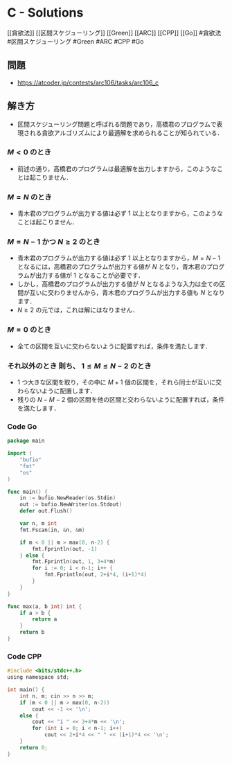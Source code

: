 # C - Solutions
[[貪欲法]] [[区間スケジューリング]] [[Green]] [[ARC]] [[CPP]] [[Go]]
#貪欲法 #区間スケジューリング #Green #ARC #CPP #Go 

## 問題
- https://atcoder.jp/contests/arc106/tasks/arc106_c

## 解き方
- 区間スケジューリング問題と呼ばれる問題であり，高橋君のプログラムで表現される貪欲アルゴリズムにより最適解を求められることが知られている．
### $M<0$ のとき
- 前述の通り，高橋君のプログラムは最適解を出力しますから，このようなことは起こりません．

### $M=N$ のとき
- 青木君のプログラムが出力する値は必ず $1$ 以上となりますから，このようなことは起こりません．

### $M=N−1$ かつ $N≥2$ のとき
- 青木君のプログラムが出力する値は必ず $1$ 以上となりますから，$M=N−1$ となるには，高橋君のプログラムが出力する値が $N$ となり，青木君のプログラムが出力する値が $1$ となることが必要です．
- しかし，高橋君のプログラムが出力する値が $N$ となるような入力は全ての区間が互いに交わりませんから，青木君のプログラムが出力する値も $N$ となります．
- $N≥2$ の元では，これは解にはなりません．

### $M=0$ のとき
- 全ての区間を互いに交わらないように配置すれば，条件を満たします．

### それ以外のとき 則ち、 $1 ≤ M ≤ N − 2$ のとき
- 1 つ大きな区間を取り，その中に $M + 1$ 個の区間を，それら同士が互いに交わらないように配置します．
- 残りの $N − M − 2$ 個の区間を他の区間と交わらないように配置すれば，条件を満たします．

### Code Go
```go
package main

import (
	"bufio"
	"fmt"
	"os"
)

func main() {
	in := bufio.NewReader(os.Stdin)
	out := bufio.NewWriter(os.Stdout)
	defer out.Flush()

	var n, m int
	fmt.Fscan(in, &n, &m)

	if m < 0 || m > max(0, n-2) {
		fmt.Fprintln(out, -1)
	} else {
		fmt.Fprintln(out, 1, 3+4*m)
		for i := 0; i < n-1; i++ {
			fmt.Fprintln(out, 2+i*4, (i+1)*4)
		}
	}
}

func max(a, b int) int {
	if a > b {
		return a
	}
	return b
}
```

### Code CPP
```c
#include <bits/stdc++.h>
using namespace std;

int main() {
	int n, m; cin >> n >> m;
	if (m < 0 || m > max(0, n-2))
		cout << -1 << '\n';
	else {
		cout << "1 " << 3+4*m << '\n';
		for (int i = 0; i < n-1; i++)
			cout << 2+i*4 << " " << (i+1)*4 << '\n';
	}
	return 0;
}
```
